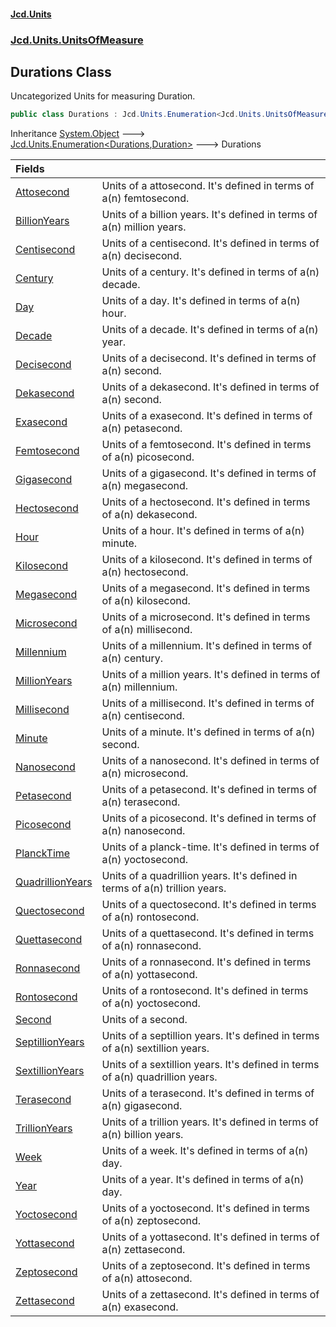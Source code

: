 #### [Jcd.Units](index.md 'index')
### [Jcd.Units.UnitsOfMeasure](Jcd.Units.UnitsOfMeasure.md 'Jcd.Units.UnitsOfMeasure')

## Durations Class

Uncategorized Units for measuring Duration.

```csharp
public class Durations : Jcd.Units.Enumeration<Jcd.Units.UnitsOfMeasure.Durations, Jcd.Units.UnitTypes.Duration>
```

Inheritance [System.Object](https://docs.microsoft.com/en-us/dotnet/api/System.Object 'System.Object') &#129106; [Jcd.Units.Enumeration&lt;](Jcd.Units.Enumeration_TEnumeration,T_.md 'Jcd.Units.Enumeration<TEnumeration,T>')[Durations](Jcd.Units.UnitsOfMeasure.Durations.md 'Jcd.Units.UnitsOfMeasure.Durations')[,](Jcd.Units.Enumeration_TEnumeration,T_.md 'Jcd.Units.Enumeration<TEnumeration,T>')[Duration](Jcd.Units.UnitTypes.Duration.md 'Jcd.Units.UnitTypes.Duration')[&gt;](Jcd.Units.Enumeration_TEnumeration,T_.md 'Jcd.Units.Enumeration<TEnumeration,T>') &#129106; Durations

| Fields | |
| :--- | :--- |
| [Attosecond](Jcd.Units.UnitsOfMeasure.Durations.Attosecond.md 'Jcd.Units.UnitsOfMeasure.Durations.Attosecond') | Units of a attosecond. It's defined in terms of a(n)  femtosecond. |
| [BillionYears](Jcd.Units.UnitsOfMeasure.Durations.BillionYears.md 'Jcd.Units.UnitsOfMeasure.Durations.BillionYears') | Units of a billion years. It's defined in terms of a(n)  million years. |
| [Centisecond](Jcd.Units.UnitsOfMeasure.Durations.Centisecond.md 'Jcd.Units.UnitsOfMeasure.Durations.Centisecond') | Units of a centisecond. It's defined in terms of a(n)  decisecond. |
| [Century](Jcd.Units.UnitsOfMeasure.Durations.Century.md 'Jcd.Units.UnitsOfMeasure.Durations.Century') | Units of a century. It's defined in terms of a(n)  decade. |
| [Day](Jcd.Units.UnitsOfMeasure.Durations.Day.md 'Jcd.Units.UnitsOfMeasure.Durations.Day') | Units of a day. It's defined in terms of a(n)  hour. |
| [Decade](Jcd.Units.UnitsOfMeasure.Durations.Decade.md 'Jcd.Units.UnitsOfMeasure.Durations.Decade') | Units of a decade. It's defined in terms of a(n)  year. |
| [Decisecond](Jcd.Units.UnitsOfMeasure.Durations.Decisecond.md 'Jcd.Units.UnitsOfMeasure.Durations.Decisecond') | Units of a decisecond. It's defined in terms of a(n)  second. |
| [Dekasecond](Jcd.Units.UnitsOfMeasure.Durations.Dekasecond.md 'Jcd.Units.UnitsOfMeasure.Durations.Dekasecond') | Units of a dekasecond. It's defined in terms of a(n)  second. |
| [Exasecond](Jcd.Units.UnitsOfMeasure.Durations.Exasecond.md 'Jcd.Units.UnitsOfMeasure.Durations.Exasecond') | Units of a exasecond. It's defined in terms of a(n)  petasecond. |
| [Femtosecond](Jcd.Units.UnitsOfMeasure.Durations.Femtosecond.md 'Jcd.Units.UnitsOfMeasure.Durations.Femtosecond') | Units of a femtosecond. It's defined in terms of a(n)  picosecond. |
| [Gigasecond](Jcd.Units.UnitsOfMeasure.Durations.Gigasecond.md 'Jcd.Units.UnitsOfMeasure.Durations.Gigasecond') | Units of a gigasecond. It's defined in terms of a(n)  megasecond. |
| [Hectosecond](Jcd.Units.UnitsOfMeasure.Durations.Hectosecond.md 'Jcd.Units.UnitsOfMeasure.Durations.Hectosecond') | Units of a hectosecond. It's defined in terms of a(n)  dekasecond. |
| [Hour](Jcd.Units.UnitsOfMeasure.Durations.Hour.md 'Jcd.Units.UnitsOfMeasure.Durations.Hour') | Units of a hour. It's defined in terms of a(n)  minute. |
| [Kilosecond](Jcd.Units.UnitsOfMeasure.Durations.Kilosecond.md 'Jcd.Units.UnitsOfMeasure.Durations.Kilosecond') | Units of a kilosecond. It's defined in terms of a(n)  hectosecond. |
| [Megasecond](Jcd.Units.UnitsOfMeasure.Durations.Megasecond.md 'Jcd.Units.UnitsOfMeasure.Durations.Megasecond') | Units of a megasecond. It's defined in terms of a(n)  kilosecond. |
| [Microsecond](Jcd.Units.UnitsOfMeasure.Durations.Microsecond.md 'Jcd.Units.UnitsOfMeasure.Durations.Microsecond') | Units of a microsecond. It's defined in terms of a(n)  millisecond. |
| [Millennium](Jcd.Units.UnitsOfMeasure.Durations.Millennium.md 'Jcd.Units.UnitsOfMeasure.Durations.Millennium') | Units of a millennium. It's defined in terms of a(n)  century. |
| [MillionYears](Jcd.Units.UnitsOfMeasure.Durations.MillionYears.md 'Jcd.Units.UnitsOfMeasure.Durations.MillionYears') | Units of a million years. It's defined in terms of a(n)  millennium. |
| [Millisecond](Jcd.Units.UnitsOfMeasure.Durations.Millisecond.md 'Jcd.Units.UnitsOfMeasure.Durations.Millisecond') | Units of a millisecond. It's defined in terms of a(n)  centisecond. |
| [Minute](Jcd.Units.UnitsOfMeasure.Durations.Minute.md 'Jcd.Units.UnitsOfMeasure.Durations.Minute') | Units of a minute. It's defined in terms of a(n)  second. |
| [Nanosecond](Jcd.Units.UnitsOfMeasure.Durations.Nanosecond.md 'Jcd.Units.UnitsOfMeasure.Durations.Nanosecond') | Units of a nanosecond. It's defined in terms of a(n)  microsecond. |
| [Petasecond](Jcd.Units.UnitsOfMeasure.Durations.Petasecond.md 'Jcd.Units.UnitsOfMeasure.Durations.Petasecond') | Units of a petasecond. It's defined in terms of a(n)  terasecond. |
| [Picosecond](Jcd.Units.UnitsOfMeasure.Durations.Picosecond.md 'Jcd.Units.UnitsOfMeasure.Durations.Picosecond') | Units of a picosecond. It's defined in terms of a(n)  nanosecond. |
| [PlanckTime](Jcd.Units.UnitsOfMeasure.Durations.PlanckTime.md 'Jcd.Units.UnitsOfMeasure.Durations.PlanckTime') | Units of a planck-time. It's defined in terms of a(n)  yoctosecond. |
| [QuadrillionYears](Jcd.Units.UnitsOfMeasure.Durations.QuadrillionYears.md 'Jcd.Units.UnitsOfMeasure.Durations.QuadrillionYears') | Units of a quadrillion years. It's defined in terms of a(n)  trillion years. |
| [Quectosecond](Jcd.Units.UnitsOfMeasure.Durations.Quectosecond.md 'Jcd.Units.UnitsOfMeasure.Durations.Quectosecond') | Units of a quectosecond. It's defined in terms of a(n)  rontosecond. |
| [Quettasecond](Jcd.Units.UnitsOfMeasure.Durations.Quettasecond.md 'Jcd.Units.UnitsOfMeasure.Durations.Quettasecond') | Units of a quettasecond. It's defined in terms of a(n)  ronnasecond. |
| [Ronnasecond](Jcd.Units.UnitsOfMeasure.Durations.Ronnasecond.md 'Jcd.Units.UnitsOfMeasure.Durations.Ronnasecond') | Units of a ronnasecond. It's defined in terms of a(n)  yottasecond. |
| [Rontosecond](Jcd.Units.UnitsOfMeasure.Durations.Rontosecond.md 'Jcd.Units.UnitsOfMeasure.Durations.Rontosecond') | Units of a rontosecond. It's defined in terms of a(n)  yoctosecond. |
| [Second](Jcd.Units.UnitsOfMeasure.Durations.Second.md 'Jcd.Units.UnitsOfMeasure.Durations.Second') | Units of a second. |
| [SeptillionYears](Jcd.Units.UnitsOfMeasure.Durations.SeptillionYears.md 'Jcd.Units.UnitsOfMeasure.Durations.SeptillionYears') | Units of a septillion years. It's defined in terms of a(n)  sextillion years. |
| [SextillionYears](Jcd.Units.UnitsOfMeasure.Durations.SextillionYears.md 'Jcd.Units.UnitsOfMeasure.Durations.SextillionYears') | Units of a sextillion years. It's defined in terms of a(n)  quadrillion years. |
| [Terasecond](Jcd.Units.UnitsOfMeasure.Durations.Terasecond.md 'Jcd.Units.UnitsOfMeasure.Durations.Terasecond') | Units of a terasecond. It's defined in terms of a(n)  gigasecond. |
| [TrillionYears](Jcd.Units.UnitsOfMeasure.Durations.TrillionYears.md 'Jcd.Units.UnitsOfMeasure.Durations.TrillionYears') | Units of a trillion years. It's defined in terms of a(n)  billion years. |
| [Week](Jcd.Units.UnitsOfMeasure.Durations.Week.md 'Jcd.Units.UnitsOfMeasure.Durations.Week') | Units of a week. It's defined in terms of a(n)  day. |
| [Year](Jcd.Units.UnitsOfMeasure.Durations.Year.md 'Jcd.Units.UnitsOfMeasure.Durations.Year') | Units of a year. It's defined in terms of a(n)  day. |
| [Yoctosecond](Jcd.Units.UnitsOfMeasure.Durations.Yoctosecond.md 'Jcd.Units.UnitsOfMeasure.Durations.Yoctosecond') | Units of a yoctosecond. It's defined in terms of a(n)  zeptosecond. |
| [Yottasecond](Jcd.Units.UnitsOfMeasure.Durations.Yottasecond.md 'Jcd.Units.UnitsOfMeasure.Durations.Yottasecond') | Units of a yottasecond. It's defined in terms of a(n)  zettasecond. |
| [Zeptosecond](Jcd.Units.UnitsOfMeasure.Durations.Zeptosecond.md 'Jcd.Units.UnitsOfMeasure.Durations.Zeptosecond') | Units of a zeptosecond. It's defined in terms of a(n)  attosecond. |
| [Zettasecond](Jcd.Units.UnitsOfMeasure.Durations.Zettasecond.md 'Jcd.Units.UnitsOfMeasure.Durations.Zettasecond') | Units of a zettasecond. It's defined in terms of a(n)  exasecond. |

